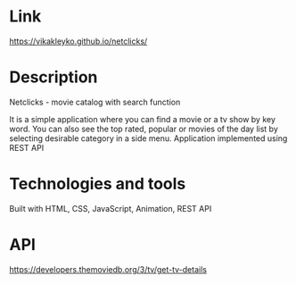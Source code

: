 # Link
https://vikakleyko.github.io/netclicks/

# Description
Netclicks - movie catalog with search function

It is a simple application where you can find a movie or a tv show by key word. You can also see the top rated, popular or movies of the day list by selecting desirable category in a side menu. Application implemented using REST API

# Technologies and tools
Built with HTML, CSS, JavaScript, Animation, REST API

# API

https://developers.themoviedb.org/3/tv/get-tv-details



